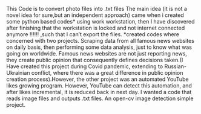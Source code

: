 This Code is to convert photo files into .txt files
The main idea (it is not a novel idea for sure,but an independent approach) came when i created some python based codes* using work workstation, then I have discovered after finishing that the workstation is locked and not internet connected anymore !!!!!! ,such that I can’t export the files.
        *created codes where concerned with two projects. Scraping data from all famous news websites on daily basis, then performing some data analysis, just to know what was going on worldwide. Famous news websites are   not just reporting news, they create public opinion that consequently defines decisions taken.(I Have created this project during Covid pandemic, extending to Russian-Ukrainian conflict, where there was a great difference in public opinion creation process).However, the other project was an automated YouTube likes growing program. However, YouTube can detect this automation, and after likes incremental, it is reduced back in next day.
 I wanted a code that reads image files and outputs .txt files. An open-cv image detection simple project.
